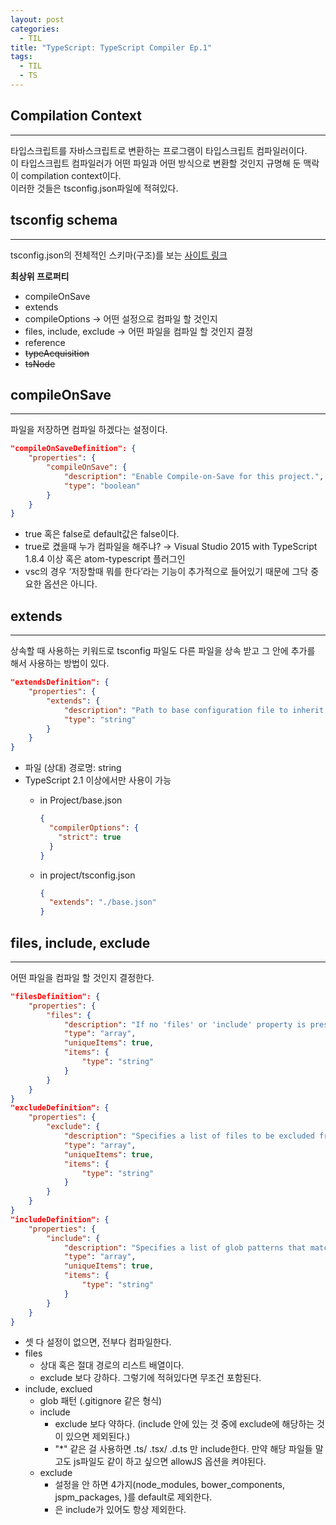 ```yaml
---
layout: post
categories:
  - TIL
title: "TypeScript: TypeScript Compiler Ep.1"
tags:
  - TIL
  - TS
---
```

## __Compilation Context__
---
타입스크립트를 자바스크립트로 변환하는 프로그램이 타입스크립트 컴파일러이다.   
이 타입스크립트 컴파일러가 어떤 파일과 어떤 방식으로 변환할 것인지 규명해 둔 맥락이 compilation context이다.  
이러한 것들은 tsconfig.json파일에 적혀있다.

## __tsconfig schema__
---
tsconfig.json의 전체적인 스키마(구조)를 보는 [사이트 링크](https://json.schemastore.org/tsconfig)

**최상위 프로퍼티**
- compileOnSave
- extends
- compileOptions → 어떤 설정으로 컴파일 할 것인지
- files, include, exclude → 어떤 파일을 컴파일 할 것인지 결정
- reference
- ~~typeAcquisition~~
- ~~tsNode~~

## __compileOnSave__
---
파일을 저장하면 컴파일 하겠다는 설정이다.

```json
"compileOnSaveDefinition": {
	"properties": {
		"compileOnSave": {
			"description": "Enable Compile-on-Save for this project.",
			"type": "boolean"
		}
	}
}
```
- true 혹은 false로 default값은 false이다.
- true로 켰을때 누가 컴파일을 해주냐? → Visual Studio 2015 with TypeScript 1.8.4 이상 혹은 atom-typescript 플러그인
- vsc의 경우 ‘저장할때 뭐를 한다’라는 기능이 추가적으로 들어있기 때문에 그닥 중요한 옵션은 아니다.

## __extends__
---
상속할 때 사용하는 키워드로 tsconfig 파일도 다른 파일을 상속 받고 그 안에 추가를 해서 사용하는 방법이 있다.

```json
"extendsDefinition": {
	"properties": {
		"extends": {
			"description": "Path to base configuration file to inherit from. Requires TypeScript version 2.1 or later.",
			"type": "string"
		}
	}
}
```
- 파일 (상대) 경로명: string
- TypeScript 2.1 이상에서만 사용이 가능 
  - in Project/base.json 
    ```json
    {
      "compilerOptions": {
        "strict": true
      }
    }
    ```

  - in project/tsconfig.json 
    ```json
    {
      "extends": "./base.json"
    }
    ```

## __files, include, exclude__
---

어떤 파일을 컴파일 할 것인지 결정한다.

```json
"filesDefinition": {
	"properties": {
		"files": {
			"description": "If no 'files' or 'include' property is present in a tsconfig.json, the compiler defaults to including all files in the containing directory and subdirectories except those specified by 'exclude'. When a 'files' property is specified, only those files and those specified by 'include' are included.",
			"type": "array",
			"uniqueItems": true,
			"items": {
				"type": "string"
			}
		}
	}
}
"excludeDefinition": {
	"properties": {
		"exclude": {
			"description": "Specifies a list of files to be excluded from compilation. The 'exclude' property only affects the files included via the 'include' property and not the 'files' property. Glob patterns require TypeScript version 2.0 or later.",
			"type": "array",
			"uniqueItems": true,
			"items": {
				"type": "string"
			}
		}
	}
}
"includeDefinition": {
	"properties": {
		"include": {
			"description": "Specifies a list of glob patterns that match files to be included in compilation. If no 'files' or 'include' property is present in a tsconfig.json, the compiler defaults to including all files in the containing directory and subdirectories except those specified by 'exclude'. Requires TypeScript version 2.0 or later.",
			"type": "array",
			"uniqueItems": true,
			"items": {
				"type": "string"
			}
		}
	}
}
```

- 셋 다 설정이 없으면, 전부다 컴파일한다.
- files
    - 상대 혹은 절대 경로의 리스트 배열이다.
    - exclude 보다 강하다. 그렇기에 적혀있다면 무조건 포함된다.
- include, exclued
    - glob 패턴 (.gitignore 같은 형식)
    - include
        - exclude 보다 약하다. (include 안에 있는 것 중에 exclude에 해당하는 것이 있으면 제외된다.)
        - "*" 같은 걸 사용하면 .ts/ .tsx/ .d.ts 만 include한다. 만약 해당 파일들 말고도 js파일도 같이 하고 싶으면 allowJS 옵션을 켜야된다.
    - exclude
        - 설정을 안 하면 4가지(node_modules, bower_components, jspm_packages, <outDir>)를 default로 제외한다.
        - <outDir>은 include가 있어도 항상 제외한다.